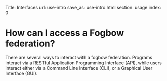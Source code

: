 Title: Interfaces
url: use-intro
save_as: use-intro.html
section: usage
index: 0

# How can I access a Fogbow federation?

There are several ways to interact with a fogbow federation. Programs interact via a RESTful Application Programming Interface (API), while users interact either via a Command Line Interface (CLI), or a Graphical User Interface (GUI).
